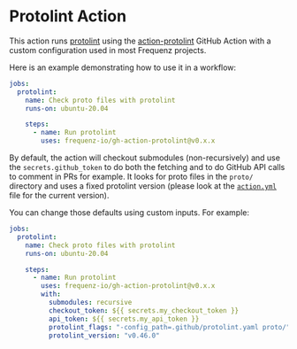 # Protolint Action

This action runs [protolint](https://github.com/yoheimuta/protolint) using the
[action-protolint](https://github.com/yoheimuta/action-protolint) GitHub
Action with a custom configuration used in most Frequenz projects.

Here is an example demonstrating how to use it in a workflow:

```yaml
jobs:
  protolint:
    name: Check proto files with protolint
    runs-on: ubuntu-20.04

    steps:
      - name: Run protolint
        uses: frequenz-io/gh-action-protolint@v0.x.x
```

By default, the action will checkout submodules (non-recursively) and use the
`secrets.github_token` to do both the fetching and to do GitHub API calls to
comment in PRs for example. It looks for proto files in the `proto/` directory
and uses a fixed protolint version (please look at the
[`action.yml`](./action.yml) file for the current version).

You can change those defaults using custom inputs. For example:

```yaml
jobs:
  protolint:
    name: Check proto files with protolint
    runs-on: ubuntu-20.04

    steps:
      - name: Run protolint
        uses: frequenz-io/gh-action-protolint@v0.x.x
        with:
          submodules: recursive
          checkout_token: ${{ secrets.my_checkout_token }}
          api_token: ${{ secrets.my_api_token }}
          protolint_flags: "-config_path=.github/protolint.yaml proto/"
          protolint_version: "v0.46.0"
```
